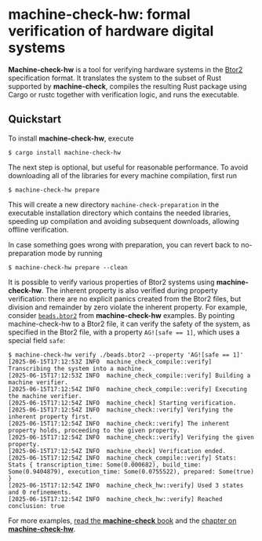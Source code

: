 # machine-check-hw: formal verification of hardware digital systems

**Machine-check-hw** is a tool for verifying hardware systems in the [Btor2](https://fmv.jku.at/papers/NiemetzPreinerWolfBiere-CAV18.pdf) specification format. It translates the system to the subset of Rust supported by **machine-check**, compiles the resulting Rust package using Cargo or rustc together with verification logic, and runs the executable.

## Quickstart

To install **machine-check-hw**, execute
```console
$ cargo install machine-check-hw
```

The next step is optional, but useful for reasonable performance. To avoid downloading all of the libraries for every machine compilation, first run
```console
$ machine-check-hw prepare
```
This will create a new directory `machine-check-preparation` in the executable installation directory which contains the needed libraries, speeding up compilation and avoiding subsequent downloads, allowing offline verification.

In case something goes wrong with preparation, you can revert back to no-preparation mode by running
```console
$ machine-check-hw prepare --clean
```

It is possible to verify various properties of Btor2 systems using **machine-check-hw**. The inherent property is also verified during property verification: there are no explicit panics created from the Btor2 files, but division and remainder by zero violate the inherent property. For example, consider [`beads.btor2`](https://docs.rs/crate/machine-check-hw/0.5.0/source/examples/beads.btor2) from **machine-check-hw** examples. By pointing machine-check-hw to a Btor2 file, it can verify the safety of the system, as specified in the Btor2 file, with a property `AG![safe == 1]`, which uses a special field `safe`:
```console
$ machine-check-hw verify ./beads.btor2 --property 'AG![safe == 1]'
[2025-06-15T17:12:53Z INFO  machine_check_compile::verify] Transcribing the system into a machine.
[2025-06-15T17:12:53Z INFO  machine_check_compile::verify] Building a machine verifier.
[2025-06-15T17:12:54Z INFO  machine_check_compile::verify] Executing the machine verifier.
[2025-06-15T17:12:54Z INFO  machine_check] Starting verification.
[2025-06-15T17:12:54Z INFO  machine_check::verify] Verifying the inherent property first.
[2025-06-15T17:12:54Z INFO  machine_check::verify] The inherent property holds, proceeding to the given property.
[2025-06-15T17:12:54Z INFO  machine_check::verify] Verifying the given property.
[2025-06-15T17:12:54Z INFO  machine_check] Verification ended.
[2025-06-15T17:12:54Z INFO  machine_check_compile::verify] Stats: Stats { transcription_time: Some(0.000682), build_time: Some(0.9404879), execution_time: Some(0.0755522), prepared: Some(true) }
[2025-06-15T17:12:54Z INFO  machine_check_hw::verify] Used 3 states and 0 refinements.
[2025-06-15T17:12:54Z INFO  machine_check_hw::verify] Reached conclusion: true
```

For more examples, [read the **machine-check** book](https://book.machine-check.org/0.5.0/) and the [chapter on **machine-check-hw**](https://book.machine-check.org/0.5.0/systems/machine-check-hw.html).

